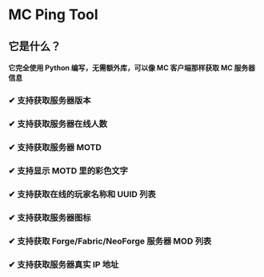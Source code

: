 # MC Ping Tool
## 它是什么？
#### 它完全使用 Python 编写，无需额外库，可以像 MC 客户端那样获取 MC 服务器信息

### ✔ 支持获取服务器版本
### ✔ 支持获取服务器在线人数
### ✔ 支持获取服务器 MOTD
### ✔ 支持显示 MOTD 里的彩色文字
### ✔ 支持获取在线的玩家名称和 UUID 列表
### ✔ 支持获取服务器图标
### ✔ 支持获取 Forge/Fabric/NeoForge 服务器 MOD 列表
### ✔ 支持获取服务器真实 IP 地址


